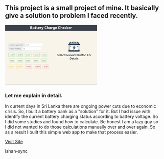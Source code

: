 ## This project is a small project of mine. It basically give a solution to problem I faced recently.

<img src='./img/screenshot.PNG' width='300px' height='auto'>

### Let me explain in detail.

In current days in Sri Lanka there are ongoing power cuts due to economic crisis. So, I built a battery bank
as a "solution" for it. But I had issue with identify the current battery charging status according to battery 
voltage. So I did some studies and found how to calculate. Be honest I am a lazy guy so I did not wanted to do
those calculations manually over and over again. So as a result I built this simple web app to make that process easier.

[Visit Site](https://ishan-sync.github.io/BatteryStatusChecker/)

ishan-sync